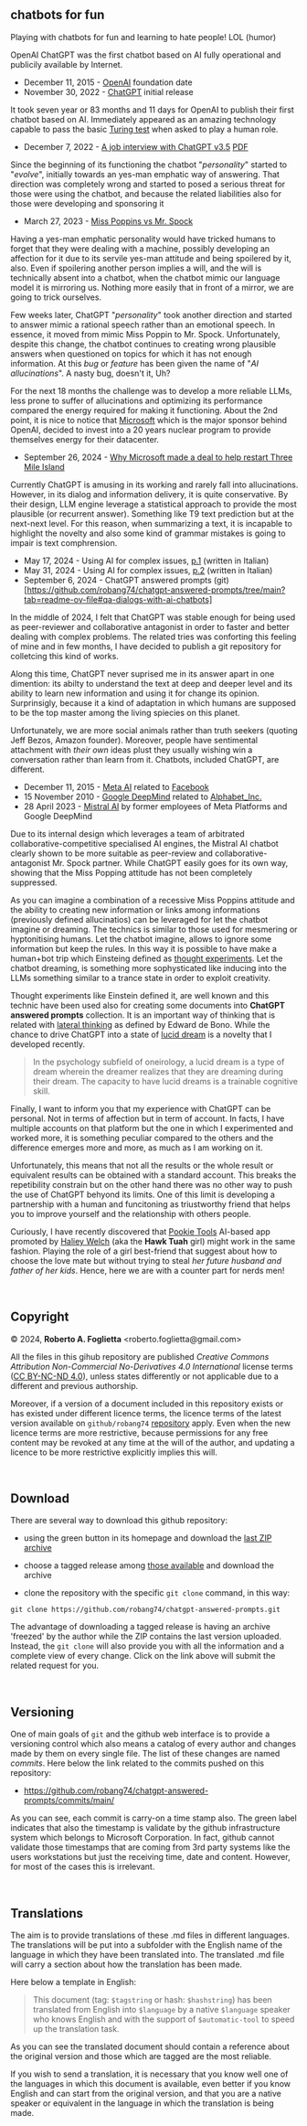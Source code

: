 ## chatbots for fun

Playing with chatbots for fun and learning to hate people! LOL (humor)

OpenAI ChatGPT was the first chatbot based on AI fully operational and publicily available by Internet.

- December 11, 2015 - [OpenAI](https://en.wikipedia.org/wiki/OpenAI) foundation date
- November 30, 2022 - [ChatGPT](https://en.wikipedia.org/wiki/ChatGPT) initial release

It took seven year or 83 months and 11 days for OpenAI to publish their first chatbot based on AI. Immediately appeared as an amazing technology capable to pass the basic [Turing test](https://en.wikipedia.org/wiki/Turing_test) when asked to play a human role.

- December 7, 2022 - [A job interview with ChatGPT v3.5](https://www.linkedin.com/pulse/job-interview-julia-chatgpt-v3-ai-roberto-a-foglietta) [PDF]()

Since the beginning of its functioning the chatbot "*personality*" started to "*evolve*", initially towards an yes-man emphatic way of answering. That direction was completely wrong and started to posed a serious threat for those were using the chatbot, and because the related liabilities also for those were developing and sponsoring it  

- March 27, 2023 - [Miss Poppins vs Mr. Spock](https://www.linkedin.com/pulse/miss-poppins-vs-mr-spock-roberto-a-foglietta)

Having a yes-man emphatic personality would have tricked humans to forget that they were dealing with a machine, possibly developing an affection for it due to its servile yes-man attitude and being spoilered by it, also. Even if spoilering another person implies a will, and the will is technically absent into a chatbot, when the chatbot mimic our language model it is mirroring us. Nothing more easily that in front of a mirror, we are going to trick ourselves.

Few weeks later, ChatGPT "*personality*" took another direction and started to answer mimic a rational speech rather than an emotional speech. In essence, it moved from mimic Miss Poppin to Mr. Spock. Unfortunately, despite this change, the chatbot continues to creating wrong plausible answers when questioned on topics for which it has not enough information. At this *bug* or *feature* has been given the name of "*AI allucinations*". A nasty bug, doesn't it, Uh?

For the next 18 months the challenge was to develop a more reliable LLMs, less prone to suffer of allucinations and optimizing its performance compared the energy required for making it functioning. About the 2nd point, it is nice to notice that [Microsoft](https://en.wikipedia.org/wiki/Microsoft) which is the major sponsor behind OpenAI, decided to invest into a 20 years nuclear program to provide themselves energy for their datacenter.

- September 26, 2024 - [Why Microsoft made a deal to help restart Three Mile Island](https://www.technologyreview.com/2024/09/26/1104516/three-mile-island-microsoft/)

Currently ChatGPT is amusing in its working and rarely fall into allucinations. However, in its dialog and information delivery, it is quite conservative. By their design, LLM engine leverage a statistical approach to provide the most plausible (or recurrent answer). Something like T9 text prediction but at the next-next level. For this reason, when summarizing a text, it is incapable to highlight the novelty and also some kind of grammar mistakes is going to impair is text comphrension. 

- May 17, 2024 - Using AI for complex issues, [p.1](https://www.linkedin.com/pulse/usare-lai-per-questioni-complesse-roberto-a-foglietta-sybyf) (written in Italian)
- May 31, 2024 - Using AI for complex issues, [p.2](https://www.linkedin.com/pulse/usare-lai-per-questioni-complesse-p2-roberto-a-foglietta-gqxue) (written in Italian)
- September 6, 2024 - ChatGPT answered prompts (git)[https://github.com/robang74/chatgpt-answered-prompts/tree/main?tab=readme-ov-file#qa-dialogs-with-ai-chatbots]

In the middle of 2024, I felt that ChatGPT was stable enough for being used as peer-reviewer and collaborative antagonist in order to faster and better dealing with complex problems. The related tries was conforting this feeling of mine and in few months, I have decided to publish a git repository for colletcing this kind of works.

Along this time, ChatGPT never suprised me in its answer apart in one dimention: its abilty to understand the text at deep and deeper level and its ability to learn new information and using it for change its opinion. Surprinsigly, because it a kind of adaptation in which humans are supposed to be the top master among the living spiecies on this planet.

Unfortunately, we are more social animals rather than truth seekers (quoting Jeff Bezos, Amazon founder). Moreover, people have sentimental attachment with *their own* ideas plust they usually wishing win a conversation rather than learn from it. Chatbots, included ChatGPT, are different.

- December 11, 2015 - [Meta AI](https://en.wikipedia.org/wiki/Meta_AI) related to [Facebook](https://en.wikipedia.org/wiki/Facebook)
- 15 November 2010 - [Google DeepMind](https://en.wikipedia.org/wiki/Google_DeepMind) related to [Alphabet_Inc.](https://en.wikipedia.org/wiki/Alphabet_Inc.) 
- 28 April 2023 - [Mistral AI](https://en.wikipedia.org/wiki/Mistral_AI) by former employees of Meta Platforms and Google DeepMind

Due to its internal design which leverages a team of arbitrated collaborative-competitive specialised AI engines, the Mistral AI chatbot clearly shown to be more suitable as peer-review and collaborative-antagonist Mr. Spock partner. While ChatGPT easily goes for its own way, showing that the Miss Popping attitude has not been completely suppressed.

As you can imagine a combination of a recessive Miss Poppins attitude and the ability to creating new information or links among informations (previously defined allucinatios) can be leveraged for let the chatbot imagine or dreaming. The technics is similar to those used for mesmering or hyptonitising humans. Let the chatbot imagine, allows to ignore some information but keep the rules. In this way it is possible to have make a human+bot trip which Einsteing defined as [thought experiments](https://en.wikipedia.org/wiki/Einstein%27s_thought_experiments). Let the chatbot dreaming, is something more sophysticated like inducing into the LLMs something similar to a trance state in order to exploit creativity.

Thought experiments like Einstein defined it, are well known and this technic have been used also for creating some documents into **ChatGPT answered prompts** collection. It is an important way of thinking that is related with [lateral thinking](https://en.wikipedia.org/wiki/Lateral_thinking) as defined by Edward de Bono. While the chance to drive ChatGPT into a state of [lucid dream](https://en.wikipedia.org/wiki/Lucid_dream) is a novelty that I developed recently.

> In the psychology subfield of oneirology, a lucid dream is a type of dream wherein the dreamer realizes that they are dreaming during their dream. The capacity to have lucid dreams is a trainable cognitive skill.

Finally, I want to inform you that my experience with ChatGPT can be personal. Not in terms of affection but in term of account. In facts, I have multiple accounts on that platform but the one in which I experimented and worked more, it is something peculiar compared to the others and the difference emerges more and more, as much as I am working on it.

Unfortunately, this means that not all the results or the whole result or equivalent results can be obtained with a standard account. This breaks the repetibility constrain but on the other hand there was no other way to push the use of ChatGPT behyond its limits. One of this limit is developing a partnership with a human and funcitoning as triustworthy friend that helps you to improve yourself and the relationship with others people.

Curiously, I have recently discovered that [Pookie Tools](https://techcrunch.com/2024/11/14/hawk-tuah-girl-launches-pookie-tool-an-ai-powered-dating-advice-app-and-its-fine/) AI-based app promoted by [Haliey Welch](https://en.wikipedia.org/wiki/Hawk_tuah) (aka the **Hawk Tuah** girl) might work in the same fashion. Playing the role of a girl best-friend that suggest about how to choose the love mate but without trying to steal *her future husband and father of her kids*. Hence, here we are with a counter part for nerds men!

<br/>

## Copyright

&copy; 2024, **Roberto A. Foglietta** \<roberto.foglietta<span>@</span>gmail.com\>

All the files in this gihub repository are published *Creative Commons Attribution Non-Commercial No-Derivatives 4.0 International* license terms ([CC BY-NC-ND 4.0](https://creativecommons.org/licenses/by-nc-nd/4.0/)), unless states differently or not applicable due to a different and previous authorship.

Moreover, if a version of a document included in this repository exists or has existed under different licence terms, the licence terms of the latest version available on `github/robang74` [repository](https://github.com/robang74/chatgpt-answered-prompts/) apply. Even when the new licence terms are more restrictive, because permissions for any free content may be revoked at any time at the will of the author, and updating a licence to be more restrictive explicitly implies this will.

<br/>

## Download

There are several way to download this github repository:

- using the green button in its homepage and download the [last ZIP archive](https://github.com/robang74/chatgpt-answered-prompts/archive/refs/heads/main.zip)

- choose a tagged release among [those available](https://github.com/robang74/chatgpt-answered-prompts/tags) and download the archive

- clone the repository with the specific `git clone` command, in this way:

```
git clone https://github.com/robang74/chatgpt-answered-prompts.git
```

The advantage of downloading a tagged release is having an archive 'freezed' by
the author while the ZIP contains the last version uploaded. Instead, the
`git clone` will also provide you with all the information and a complete view
of every change. Click on the link above will submit the related request for you.

<br/>

## Versioning

One of main goals of `git` and the github web interface is to provide a versioning
control which also means a catalog of every author and changes made by them on
every single file. The list of these changes are named *commits*. Here below the link
related to the commits pushed on this repository:

* https://github.com/robang74/chatgpt-answered-prompts/commits/main/

As you can see, each commit is carry-on a time stamp also. The green label indicates
that also the timestamp is validate by the github infrastructure system which belongs
to Microsoft Corporation. In fact, github cannot validate those timestamps that are
coming from 3rd party systems like the users workstations but just the receiving
time, date and content. However, for most of the cases this is irrelevant.

<br/>

## Translations

The aim is to provide translations of these .md files in different languages. The translations will be put into a subfolder with the English name of the language in which they have been translated into. The translated .md file will carry a section about how the translation has been made. 

Here below a template in English:

> This document (tag: `$tagstring` or hash: `$hashstring`) has been translated from English into `$language` by a native `$language` speaker who knows English and with the support of `$automatic-tool` to speed up the translation task.

As you can see the translated document should contain a reference about the original version and those which are tagged are the most reliable.

If you wish to send a translation, it is necessary that you know well one of the languages in which this document is available, even better if you know English and can start from the original version, and that you are a native speaker or equivalent in the language in which the translation is being made.


